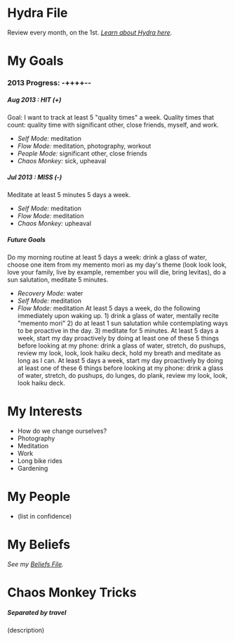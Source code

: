 # Hydra File
Review every month, on the 1st. *[Learn about Hydra here](https://medium.com/better-humans/c02337782a89).*

# My Goals

### 2013 Progress: -++++--

##### Aug 2013 : HIT (+)
Goal: I want to track at least 5 "quality times" a week. Quality times that count: quality time with significant other, close friends, myself, and work. 
* *Self Mode:* meditation
* *Flow Mode:* meditation, photography, workout
* *People Mode:* significant other, close friends
* *Chaos Monkey:* sick, upheaval

##### Jul 2013 : MISS (-)
Meditate at least 5 minutes 5 days a week.
* *Self Mode:* meditation
* *Flow Mode:* meditation
* *Chaos Monkey:* upheaval

##### Future Goals
Do my morning routine at least 5 days a week: drink a glass of water, choose one item from my memento mori as my day's theme (look look look, love your family, live by example, remember you will die, bring levitas), do a sun salutation, meditate 5 minutes.
* *Recovery Mode:* water
* *Self Mode:* meditation
* *Flow Mode:* meditation
At least 5 days a week, do the following immediately upon waking up. 1) drink a glass of water, mentally recite "memento mori" 2) do at least 1 sun salutation while contemplating ways to be proactive in the day. 3) meditate for 5 minutes.
At least 5 days a week, start my day proactively by doing at least one of these 5 things before looking at my phone: drink a glass of water, stretch, do pushups, review my look, look, look haiku deck, hold my breath and meditate as long as I can.
At least 5 days a week, start my day proactively by doing at least one of these 6 things before looking at my phone: drink a glass of water, stretch, do pushups, do lunges, do plank, review my look, look, look haiku deck.

# My Interests
* How do we change ourselves?
* Photography
* Meditation
* Work
* Long bike rides
* Gardening

# My People
* (list in confidence)

# My Beliefs
*See my [Beliefs File](Beliefs.md).*

# Chaos Monkey Tricks

##### Separated by travel
(description)